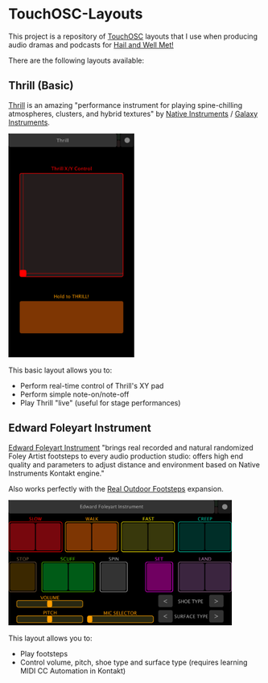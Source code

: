 # TouchOSC-Layouts

This project is a repository of [TouchOSC](https://hexler.net/software/touchosc) layouts that I use when producing audio dramas and podcasts for [Hail and Well Met!](https://hailandwellmetpodcast.com)

There are the following layouts available:

## Thrill (Basic)

[Thrill](http://www.galaxy-instruments.com/thrill.html) is an amazing "performance instrument for playing spine-chilling atmospheres, clusters, and hybrid textures" by [Native Instruments](https://www.native-instruments.com/en/products/komplete/cinematic/thrill/) / [Galaxy Instruments](http://www.galaxy-instruments.com/thrill.html).

<img src="https://github.com/mikenye/TouchOSC-Layouts/raw/master/Thrill%20(Basic)/img/Layout.png" alt="Thrill XY Basic (iPhone) Layout Image" width=250px>

This basic layout allows you to:
* Perform real-time control of Thrill's XY pad
* Perform simple note-on/note-off
* Play Thrill "live" (useful for stage performances)


## Edward Foleyart Instrument

[Edward Foleyart Instrument](https://tovusound.com/shop/edward-foley-artist-instrument/) "brings real recorded and natural randomized Foley Artist footsteps to every audio production studio: offers high end quality and parameters to adjust distance and environment based on Native Instruments Kontakt engine."

Also works perfectly with the [Real Outdoor Footsteps](https://tovusound.com/shop/real-outdoor-footsteps-efi/) expansion.

<img src="https://github.com/mikenye/TouchOSC-Layouts/raw/master/Edward%20Foleyart%20Instrument/img/Layout.png" alt="Edward Foley Art (iPhone) Layout Image" width=444px>

This layout allows you to:
* Play footsteps
* Control volume, pitch, shoe type and surface type (requires learning MIDI CC Automation in Kontakt)
